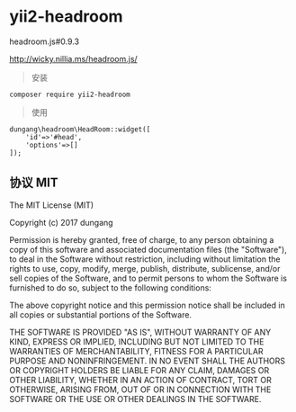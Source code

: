 # yii2-headroom

headroom.js#0.9.3 

http://wicky.nillia.ms/headroom.js/

> 安装

```
composer require yii2-headroom

```

> 使用

```
dungang\headroom\HeadRoom::widget([
    'id'=>'#head',
    'options'=>[]
]);
```

## 协议 MIT

The MIT License (MIT)

Copyright (c) 2017 dungang

Permission is hereby granted, free of charge, to any person obtaining a copy of
this software and associated documentation files (the "Software"), to deal in
the Software without restriction, including without limitation the rights to
use, copy, modify, merge, publish, distribute, sublicense, and/or sell copies of
the Software, and to permit persons to whom the Software is furnished to do so,
subject to the following conditions:

The above copyright notice and this permission notice shall be included in all
copies or substantial portions of the Software.

THE SOFTWARE IS PROVIDED "AS IS", WITHOUT WARRANTY OF ANY KIND, EXPRESS OR
IMPLIED, INCLUDING BUT NOT LIMITED TO THE WARRANTIES OF MERCHANTABILITY, FITNESS
FOR A PARTICULAR PURPOSE AND NONINFRINGEMENT. IN NO EVENT SHALL THE AUTHORS OR
COPYRIGHT HOLDERS BE LIABLE FOR ANY CLAIM, DAMAGES OR OTHER LIABILITY, WHETHER
IN AN ACTION OF CONTRACT, TORT OR OTHERWISE, ARISING FROM, OUT OF OR IN
CONNECTION WITH THE SOFTWARE OR THE USE OR OTHER DEALINGS IN THE SOFTWARE.